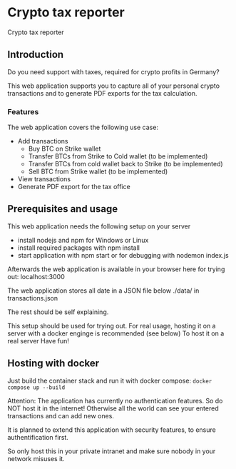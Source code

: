 # Crypto tax reporter
Crypto tax reporter

## Introduction

Do you need support with taxes, required for crypto profits in Germany?

This web application supports you to capture all of your personal crypto transactions and to generate PDF exports for the tax calculation.

### Features

The web application covers the following use case:
- Add transactions
  - Buy BTC on Strike wallet
  - Transfer BTCs from Strike to Cold wallet (to be implemented)
  - Transfer BTCs from cold wallet back to Strike (to be implemented)
  - Sell BTC from Strike wallet (to be implemented)
- View transactions
- Generate PDF export for the tax office

## Prerequisites and usage

This web application needs the following setup on your server
- install nodejs and npm for Windows or Linux 
- install required packages with npm install
- start application with npm start or for debugging with nodemon index.js

Afterwards the web application is available in your browser here for trying out:
localhost:3000

The web application stores all date in a JSON file below ./data/ in transactions.json

The rest should be self explaining.

This setup should be used for trying out. For real usage, hosting it on a server with a docker enginge is recommended (see below)
To host it on a real server
Have fun!

## Hosting with docker

Just build the container stack and run it with docker compose:
``docker compose up --build``

Attention: The application has currently no authentication features. So do NOT host it in the internet! Otherwise all the world can see your entered transactions and can add new ones.

It is planned to extend this application with security features, to ensure authentification first.

So only host this in your private intranet and make sure nobody in your network misuses it.

 
